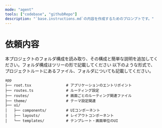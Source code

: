 ```yaml
---
mode: "agent"
tools: ["codebase", "githubRepo"]
description: "`base.instructions.md`の内容を作成するためのプロンプトです。"
---
```


# 依頼内容

本プロジェクトのフォルダ構成を読み取り、その構成と簡単な説明を追加してください。フォルダ構成はツリーの形で記載してください
以下のような形式で、プロジェクトルートにあるファイル、フォルダについても記載してください。

```
app
├── root.tsx                # アプリケーションのエントリポイント
├── routes.ts               # ルーティング設定
├── routes/                 # 画面ごとのルーティング関連ファイル
├── theme/                  # テーマ設定関連
├── ui/
│   ├── components/         # UIコンポーネント
│   ├── layouts/            # レイアウトコンポーネント
│   └── templates/          # テンプレート・画面単位のUI
```

